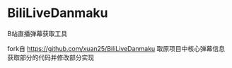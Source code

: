 # BiliLiveDanmaku

B站直播弹幕获取工具

fork自 https://github.com/xuan25/BiliLiveDanmaku 取原项目中核心弹幕信息获取部分的代码并修改部分实现

